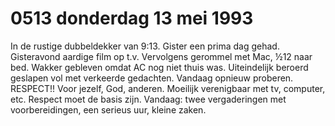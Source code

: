 # 0513 donderdag 13 mei 1993
In de rustige dubbeldekker van 9:13. Gister een prima dag gehad. Gisteravond aardige film op t.v. Vervolgens gerommel met Mac, ½12 naar bed. Wakker gebleven omdat AC nog niet thuis was. Uiteindelijk beroerd geslapen vol met verkeerde gedachten. Vandaag opnieuw proberen. RESPECT!! Voor jezelf, God, anderen. Moeilijk verenigbaar met tv, computer, etc. Respect moet de basis zijn. Vandaag: twee vergaderingen met voorbereidingen, een serieus uur, kleine zaken. 